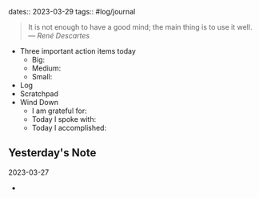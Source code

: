 dates:: 2023-03-29
tags:: #log/journal 

> It is not enough to have a good mind; the main thing is to use it well.
> — <cite>René Descartes</cite>

- Three important action items today
	- Big:
	- Medium:
	- Small:
- Log
- Scratchpad
- Wind Down
	- I am grateful for:
	- Today I spoke with:
	- Today I accomplished:

## Yesterday's Note

2023-03-27

*

